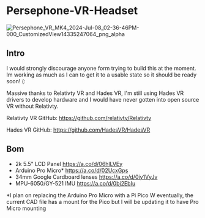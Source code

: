 # Persephone-VR-Headset
![Persephone_VR_MK4_2024-Jul-08_02-36-46PM-000_CustomizedView14335247064_png_alpha](https://github.com/Jade-Vincent/Persephone-VR-Headset/assets/148572791/d5ed464d-1fa9-4d43-97c4-5c6c90ca5c6b)

## Intro
I would strongly discourage anyone form trying to build this at the moment. Im working as much as I can to get it to a usable state so it should be ready soon! (:

Massive thanks to Relativty VR and Hades VR, I'm still using Hades VR drivers to develop hardware and I would have never gotten into open source VR without Relativty.

Relativty VR GitHub: https://github.com/relativty/Relativty

Hades VR GitHub: https://github.com/HadesVR/HadesVR

## Bom
- 2k 5.5" LCD Panel https://a.co/d/06hlLVEy
- Arduino Pro Micro* https://a.co/d/02UcxGps
- 34mm Google Cardboard lenses https://a.co/d/0iy1VyJv
- MPU-6050/GY-521 IMU https://a.co/d/0bj2EbIu

*I plan on replacing the Arduino Pro Micro with a Pi Pico W eventually, the current CAD file has a mount for the Pico but I will be updating it to have Pro Micro mounting
